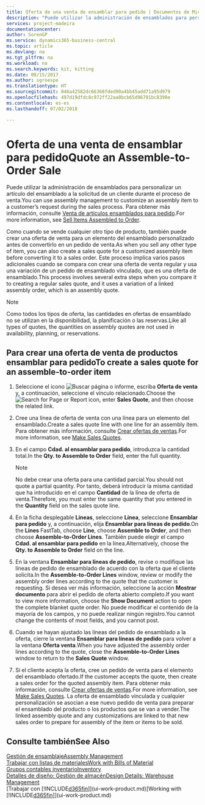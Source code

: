 ```yaml
---
title: Oferta de una venta de ensamblar para pedido | Documentos de Microsoft
description: "Puede utilizar la administración de ensamblados para personalizar un artículo del ensamblado a la solicitud de un cliente durante el proceso de venta."
services: project-madeira
documentationcenter: 
author: SorenGP
ms.service: dynamics365-business-central
ms.topic: article
ms.devlang: na
ms.tgt_pltfrm: na
ms.workload: na
ms.search.keywords: kit, kitting
ms.date: 08/15/2017
ms.author: sgroespe
ms.translationtype: HT
ms.sourcegitcommit: 046a42582dc66368fded90a4bb45add71a95d979
ms.openlocfilehash: 497d19dfdc8c972ff22aa0bcb65d96791bc8390e
ms.contentlocale: es-es
ms.lasthandoff: 07/02/2018

---
```

# <a name="quote-an-assemble-to-order-sale"></a><span data-ttu-id="13c6f-103">Oferta de una venta de ensamblar para pedido</span><span class="sxs-lookup"><span data-stu-id="13c6f-103">Quote an Assemble-to-Order Sale</span></span>
<span data-ttu-id="13c6f-104">Puede utilizar la administración de ensamblados para personalizar un artículo del ensamblado a la solicitud de un cliente durante el proceso de venta.</span><span class="sxs-lookup"><span data-stu-id="13c6f-104">You can use assembly management to customize an assembly item to a customer’s request during the sales process.</span></span> <span data-ttu-id="13c6f-105">Para obtener más información, consulte [Venta de artículos ensamblados para pedido](assembly-how-to-sell-items-assembled-to-order.md).</span><span class="sxs-lookup"><span data-stu-id="13c6f-105">For more information, see [Sell Items Assembled to Order](assembly-how-to-sell-items-assembled-to-order.md).</span></span>  

<span data-ttu-id="13c6f-106">Como cuando se vende cualquier otro tipo de producto, también puede crear una oferta de venta para un elemento del ensamblado personalizado antes de convertirlo en un pedido de venta.</span><span class="sxs-lookup"><span data-stu-id="13c6f-106">As when you sell any other type of item, you can also create a sales quote for a customized assembly item before converting it to a sales order.</span></span> <span data-ttu-id="13c6f-107">Este proceso implica varios pasos adicionales cuando se compara con crear una oferta de venta regular y usa una variación de un pedido de ensamblado vinculado, que es una oferta de ensamblado.</span><span class="sxs-lookup"><span data-stu-id="13c6f-107">This process involves several extra steps when you compare it to creating a regular sales quote, and it uses a variation of a linked assembly order, which is an assembly quote.</span></span>

> [!NOTE]  
>  <span data-ttu-id="13c6f-108">Como todos los tipos de oferta, las cantidades en ofertas de ensamblado no se utilizan en la disponibilidad, la planificación o las reservas.</span><span class="sxs-lookup"><span data-stu-id="13c6f-108">Like all types of quotes, the quantities on assembly quotes are not used in availability, planning, or reservations.</span></span>  

## <a name="to-create-a-sales-quote-for-an-assemble-to-order-item"></a><span data-ttu-id="13c6f-109">Para crear una oferta de venta de productos ensamblar para pedido</span><span class="sxs-lookup"><span data-stu-id="13c6f-109">To create a sales quote for an assemble-to-order item</span></span>  
1.  <span data-ttu-id="13c6f-110">Seleccione el icono ![Buscar página o informe](media/ui-search/search_small.png "icono Buscar página o informe"), escriba **Oferta de venta** y, a continuación, seleccione el vínculo relacionado.</span><span class="sxs-lookup"><span data-stu-id="13c6f-110">Choose the ![Search for Page or Report](media/ui-search/search_small.png "Search for Page or Report icon") icon, enter **Sales Quote**, and then choose the related link.</span></span>  
2.  <span data-ttu-id="13c6f-111">Cree una línea de oferta de venta con una línea para un elemento del ensamblado.</span><span class="sxs-lookup"><span data-stu-id="13c6f-111">Create a sales quote line with one line for an assembly item.</span></span> <span data-ttu-id="13c6f-112">Para obtener más información, consulte [Crear ofertas de ventas](sales-how-make-offers.md).</span><span class="sxs-lookup"><span data-stu-id="13c6f-112">For more information, see [Make Sales Quotes](sales-how-make-offers.md).</span></span>  
3.  <span data-ttu-id="13c6f-113">En el campo **Cdad. al ensamblar para pedido**, introduzca la cantidad total.</span><span class="sxs-lookup"><span data-stu-id="13c6f-113">In the **Qty. to Assemble to Order** field, enter the full quantity.</span></span>

    > [!NOTE]  
    >  <span data-ttu-id="13c6f-114">No debe crear una oferta para una cantidad parcial.</span><span class="sxs-lookup"><span data-stu-id="13c6f-114">You should not quote a partial quantity.</span></span> <span data-ttu-id="13c6f-115">Por tanto, deberá introducir la misma cantidad que ha introducido en el campo **Cantidad** de la línea de oferta de venta.</span><span class="sxs-lookup"><span data-stu-id="13c6f-115">Therefore, you must enter the same quantity that you entered in the **Quantity** field on the sales quote line.</span></span>  

4.  <span data-ttu-id="13c6f-116">En la ficha desplegable **Líneas**, seleccione **Línea**, seleccione **Ensamblar para pedido** y, a continuación, elija **Ensamblar para líneas de pedido**.</span><span class="sxs-lookup"><span data-stu-id="13c6f-116">On the **Lines** FastTab, choose **Line**, choose **Assemble to Order**, and then choose **Assemble-to-Order Lines**.</span></span> <span data-ttu-id="13c6f-117">También puede elegir el campo **Cdad. al ensamblar para pedido** en la línea.</span><span class="sxs-lookup"><span data-stu-id="13c6f-117">Alternatively, choose the **Qty. to Assemble to Order** field on the line.</span></span>  
5.  <span data-ttu-id="13c6f-118">En la ventana **Ensamblar para líneas de pedido**, revise o modifique las líneas de pedido de ensamblado de acuerdo con la oferta que el cliente solicita.</span><span class="sxs-lookup"><span data-stu-id="13c6f-118">In the **Assemble-to-Order Lines** window, review or modify the assembly order lines according to the quote that the customer is requesting.</span></span> <span data-ttu-id="13c6f-119">Si desea ver más información, seleccione la acción **Mostrar documento** para abrir el pedido de oferta abierto completo.</span><span class="sxs-lookup"><span data-stu-id="13c6f-119">If you want to view more information, choose the **Show Document** action to open the complete blanket quote order.</span></span> <span data-ttu-id="13c6f-120">No puede modificar el contenido de la mayoría de los campos, y no puede realizar ningún registro.</span><span class="sxs-lookup"><span data-stu-id="13c6f-120">You cannot change the contents of most fields, and you cannot post.</span></span>  
6.  <span data-ttu-id="13c6f-121">Cuando se hayan ajustado las líneas del pedido de ensamblado a la oferta, cierre la ventana **Ensamblar para líneas de pedido** para volver a la ventana **Oferta venta**.</span><span class="sxs-lookup"><span data-stu-id="13c6f-121">When you have adjusted the assembly order lines according to the quote, close the **Assemble-to-Order Lines** window to return to the **Sales Quote** window.</span></span>  
7.  <span data-ttu-id="13c6f-122">Si el cliente acepta la oferta, cree un pedido de venta para el elemento del ensamblado ofertado.</span><span class="sxs-lookup"><span data-stu-id="13c6f-122">If the customer accepts the quote, then create a sales order for the quoted assembly item.</span></span> <span data-ttu-id="13c6f-123">Para obtener más información, consulte [Crear ofertas de ventas](sales-how-make-offers.md).</span><span class="sxs-lookup"><span data-stu-id="13c6f-123">For more information, see [Make Sales Quotes](sales-how-make-offers.md).</span></span> <span data-ttu-id="13c6f-124">La oferta de ensamblado vinculada y cualquier personalización se asocian a ese nuevo pedido de venta para preparar el ensamblado del producto o los productos que se van a vender.</span><span class="sxs-lookup"><span data-stu-id="13c6f-124">The linked assembly quote and any customizations are linked to that new sales order to prepare for assembly of the item or items to be sold.</span></span>  

## <a name="see-also"></a><span data-ttu-id="13c6f-125">Consulte también</span><span class="sxs-lookup"><span data-stu-id="13c6f-125">See Also</span></span>  
[<span data-ttu-id="13c6f-126">Gestión de ensamblaje</span><span class="sxs-lookup"><span data-stu-id="13c6f-126">Assembly Management</span></span>](assembly-assemble-items.md)  
[<span data-ttu-id="13c6f-127">Trabajar con listas de materiales</span><span class="sxs-lookup"><span data-stu-id="13c6f-127">Work with Bills of Material</span></span>](inventory-how-work-BOMs.md)  
[<span data-ttu-id="13c6f-128">Grupos contables inventario</span><span class="sxs-lookup"><span data-stu-id="13c6f-128">Inventory</span></span>](inventory-manage-inventory.md)  
[<span data-ttu-id="13c6f-129">Detalles de diseño: Gestión de almacén</span><span class="sxs-lookup"><span data-stu-id="13c6f-129">Design Details: Warehouse Management</span></span>](design-details-warehouse-management.md)  
<span data-ttu-id="13c6f-130">[Trabajar con [!INCLUDE[d365fin](includes/d365fin_md.md)]](ui-work-product.md)</span><span class="sxs-lookup"><span data-stu-id="13c6f-130">[Working with [!INCLUDE[d365fin](includes/d365fin_md.md)]](ui-work-product.md)</span></span>

